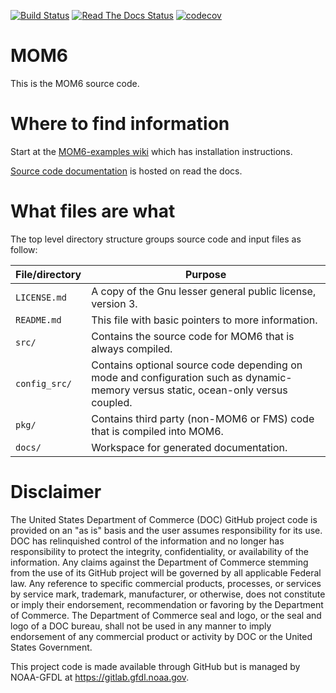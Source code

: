 [![Build Status](https://travis-ci.org/NOAA-GFDL/MOM6.svg?branch=dev/master)](https://travis-ci.org/NOAA-GFDL/MOM6)
[![Read The Docs Status](https://readthedocs.org/projects/mom6/badge/?badge=latest)](http://mom6.readthedocs.io/)
[![codecov](https://codecov.io/gh/NOAA-GFDL/MOM6/branch/dev%2Fmaster/graph/badge.svg)](https://codecov.io/gh/NOAA-GFDL/MOM6)

# MOM6

This is the MOM6 source code.

# Where to find information

Start at the [MOM6-examples wiki](https://github.com/NOAA-GFDL/MOM6-examples/wiki) which has installation instructions.

[Source code documentation](http://mom6.readthedocs.io/) is hosted on read the docs.

# What files are what

The top level directory structure groups source code and input files as follow:

| File/directory    | Purpose |
| --------------    | ------- |
| ```LICENSE.md```  | A copy of the Gnu lesser general public license, version 3. |
| ```README.md```   | This file with basic pointers to more information. |
| ```src/```        | Contains the source code for MOM6 that is always compiled. |
| ```config_src/``` | Contains optional source code depending on mode and configuration such as dynamic-memory versus static, ocean-only versus coupled. |
| ```pkg/```        | Contains third party (non-MOM6 or FMS) code that is compiled into MOM6. |
| ```docs/```       | Workspace for generated documentation. |

# Disclaimer

The United States Department of Commerce (DOC) GitHub project code is provided
on an "as is" basis and the user assumes responsibility for its use. DOC has
relinquished control of the information and no longer has responsibility to
protect the integrity, confidentiality, or availability of the information. Any
claims against the Department of Commerce stemming from the use of its GitHub
project will be governed by all applicable Federal law. Any reference to
specific commercial products, processes, or services by service mark,
trademark, manufacturer, or otherwise, does not constitute or imply their
endorsement, recommendation or favoring by the Department of Commerce. The
Department of Commerce seal and logo, or the seal and logo of a DOC bureau,
shall not be used in any manner to imply endorsement of any commercial product
or activity by DOC or the United States Government.

This project code is made available through GitHub but is managed by NOAA-GFDL
at https://gitlab.gfdl.noaa.gov.
